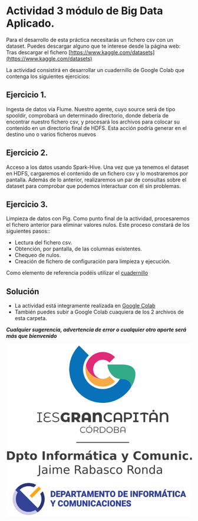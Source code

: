 # Actividad 3 módulo de Big Data Aplicado.

Para el desarrollo de esta práctica necesitarás un fichero csv con un dataset. Puedes descargar alguno que te interese desde la página web: 
Tras descargar el fichero
[https://www.kaggle.com/datasets](https://www.kaggle.com/datasets)

La actividad consistirá en desarrollar un cuadernillo de Google Colab que contenga los siguientes ejercicios:

## Ejercicio 1.
Ingesta de datos vía Flume. Nuestro agente, cuyo source será de tipo spooldir, comprobará un determinado directorio, donde debería de encontrar nuestro fichero csv, y procesará los archivos para colocar su contenido en un directorio final de HDFS. Esta acción podría generar en el destino uno o varios ficheros nuevos

## Ejercicio 2.
Acceso a los datos usando Spark-Hive. Una vez que ya tenemos el dataset en HDFS, cargaremos el contenido de un fichero csv y lo mostraremos por pantalla. Además de lo anterior, realizaremos un par de consultas sobre el dataset para comprobar que podemos interactuar con él sin problemas.

## Ejercicio 3.
Limpieza de datos con Pig. Como punto final de la actividad, procesaremos el fichero anterior para eliminar valores nulos. Este proceso constará de los siguientes pasos::

* Lectura del fichero csv.
* Obtención, por pantalla, de las columnas existentes.
* Chequeo de nulos.
* Creación de fichero de configuración para limpieza y ejecución.
  
Como elemento de referencia podéis utilizar el [cuadernillo](
https://colab.research.google.com/drive/1G3U7EseeSrByzvxOJZ6-7sML_eZN4NgR)

## Solución

* La actividad está integramente realizada en [Google Colab](https://colab.research.google.com/drive/1iyn87vFYMHDwe7C9WcsoHIWxbbzkMA8u)
* También puedes subir a Google Colab cuaquiera de los 2 archivos de esta carpeta.

***Cualquier sugerencia, advertencia de error o cualquier otro aporte será más que bienvenido***

![Jaime Rabasco Ronda](../imagenes/mi_signature_dpto.png)